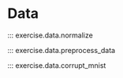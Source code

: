 # Data

::: exercise.data.normalize

::: exercise.data.preprocess_data

::: exercise.data.corrupt_mnist